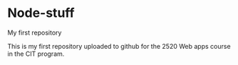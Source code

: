 # Node-stuff
My first repository

This is my first repository uploaded to github for the 2520 Web apps course in the CIT program.
